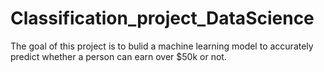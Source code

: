 # Classification_project_DataScience

The goal of this project is to bulid a machine learning model to accurately predict whether a person can earn over $50k or not.
